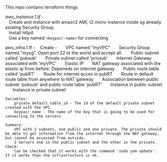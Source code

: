 This repo contains terraform things

*aws_instance.1.tf* -  <br />
&nbsp;&nbsp;&nbsp;Create and instance with amazn2 AMI, t2.micro instance inside sg already existing Security Group. <br />
&nbsp;&nbsp;&nbsp;Install httpd. <br />
&nbsp;&nbsp;&nbsp;Use a key named `<keypair-name>` for connecting <br />

aws_infra.1.tf - 
&nbsp;&nbsp;&nbsp;Create - 
&nbsp;&nbsp;&nbsp;&nbsp;&nbsp;&nbsp;VPC named "myVPC"
&nbsp;&nbsp;&nbsp;&nbsp;&nbsp;&nbsp;Security Group named "mysg". Open port 22 to the world and accept all.
&nbsp;&nbsp;&nbsp;&nbsp;&nbsp;&nbsp;Public subnet called 'pubsub'
&nbsp;&nbsp;&nbsp;&nbsp;&nbsp;&nbsp;Private subnet called 'privsub'
&nbsp;&nbsp;&nbsp;&nbsp;&nbsp;&nbsp;Internet Gateway associated with 'myVPC'
&nbsp;&nbsp;&nbsp;&nbsp;&nbsp;&nbsp;Elastic IP
&nbsp;&nbsp;&nbsp;&nbsp;&nbsp;&nbsp;NAT gateway associated with the elastic ip from before. Depeneds on internet gateway
&nbsp;&nbsp;&nbsp;&nbsp;&nbsp;&nbsp;Public route table called 'pubRT'
&nbsp;&nbsp;&nbsp;&nbsp;&nbsp;&nbsp;Route for internet acces in pubRT
&nbsp;&nbsp;&nbsp;&nbsp;&nbsp;&nbsp;Route in default route table from anywhere to NAT gateway
&nbsp;&nbsp;&nbsp;&nbsp;&nbsp;&nbsp;Association between public subnet 'pubsub' and public route table 'pubRT'
&nbsp;&nbsp;&nbsp;&nbsp;&nbsp;&nbsp;Instance in public subnet
&nbsp;&nbsp;&nbsp;&nbsp;&nbsp;&nbsp;Instance in private subnet

	Variables:
		private_default_table_id - The id of the default private subnet created with the VPC. 
		keypair_name - The name of the key that is going to be used for connecting to the servers

	Summary:
		VPC with 2 subnets, one public and one private. The private should be able to get information from the internet through the NAT gateway, but cannot be accessed from outside.
		2 Servers one in the public subnet and the other in the private.
	Check:	
		Can be checked that it works with the command 'sudo yum update'. If it works than the infrastructure is ok.
